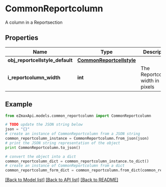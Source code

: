 # CommonReportcolumn

A column in a Reportsection 

## Properties

Name | Type | Description | Notes
------------ | ------------- | ------------- | -------------
**obj_reportcellstyle_default** | [**CommonReportcellstyle**](CommonReportcellstyle.md) |  | 
**i_reportcolumn_width** | **int** | The Reportcolumn width in pixels | 

## Example

```python
from eZmaxApi.models.common_reportcolumn import CommonReportcolumn

# TODO update the JSON string below
json = "{}"
# create an instance of CommonReportcolumn from a JSON string
common_reportcolumn_instance = CommonReportcolumn.from_json(json)
# print the JSON string representation of the object
print CommonReportcolumn.to_json()

# convert the object into a dict
common_reportcolumn_dict = common_reportcolumn_instance.to_dict()
# create an instance of CommonReportcolumn from a dict
common_reportcolumn_form_dict = common_reportcolumn.from_dict(common_reportcolumn_dict)
```
[[Back to Model list]](../README.md#documentation-for-models) [[Back to API list]](../README.md#documentation-for-api-endpoints) [[Back to README]](../README.md)


